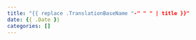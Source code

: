 ```yaml
---
title: "{{ replace .TranslationBaseName "-" " " | title }}"
date: {{ .Date }}
categories: []
---
```


